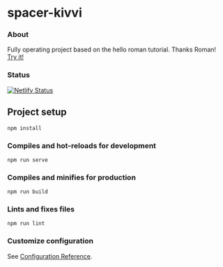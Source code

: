 # spacer-kivvi

### About
Fully operating project based on the hello roman tutorial.
Thanks Roman!
[Try it!](http://kivvi.iqhs.pl/#/)

### Status
[![Netlify Status](https://api.netlify.com/api/v1/badges/bad2eb32-690a-4b47-8187-aaf1dd216db6/deploy-status)](https://app.netlify.com/sites/spacer-kivvi/deploys)

## Project setup
```
npm install
```

### Compiles and hot-reloads for development
```
npm run serve
```

### Compiles and minifies for production
```
npm run build
```

### Lints and fixes files
```
npm run lint
```

### Customize configuration
See [Configuration Reference](https://cli.vuejs.org/config/).
